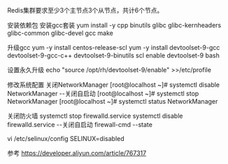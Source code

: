 Redis集群要求至少3个主节点3个从节点，共计6个节点。



安装依赖包
安装gcc套装
yum install -y cpp binutils glibc glibc-kernheaders glibc-common glibc-devel gcc make

升级gcc
yum -y install centos-release-scl
yum -y install devtoolset-9-gcc devtoolset-9-gcc-c++ devtoolset-9-binutils
scl enable devtoolset-9 bash

设置永久升级
echo "source /opt/rh/devtoolset-9/enable" >>/etc/profile




修改系统配置
关闭NetworkManager
[root@localhost ~]# systemctl disable NetworkManager --关闭自启动
[root@localhost ~]# systemctl stop NetworkManager
[root@localhost ~]# systemctl status NetworkManager

关闭防火墙
systemctl stop firewalld.service
systemctl disable firewalld.service --关闭自启动
firewall-cmd --state

vi /etc/selinux/config
SELINUX=disabled



参考
https://developer.aliyun.com/article/767317

